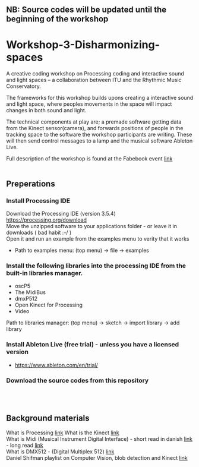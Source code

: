 ## NB: Source codes will be updated until the beginning of the workshop

# Workshop-3-Disharmonizing-spaces

A creative coding workshop on Processing coding and interactive sound and light spaces – a collaboration between ITU and the Rhythmic Music Conservatory.

The frameworks for this workshop builds upons creating a interactive sound and light space, where peoples movements in the space will impact changes in both sound and light. 

The technical components at play are; a premade software getting data from the Kinect sensor(camera), and forwards positions of people in the tracking space to the software the workshop participants are writing. These will then send control messages to a lamp and the musical software Ableton Live.

Full description of the workshop is found at the Fabebook event [link](https://fb.me/e/1bkFva4xd)
<br><br>
## Preperations
### Install Processing IDE
Download the Processing IDE (version 3.5.4) https://processing.org/download<br>
Move the unzipped software to your applications folder - or leave it in downloads ( bad habit :-/ )<br>
Open it and run an example from the examples menu to verity that it works<br>
- Path to examples menu: (top menu) -> file -> examples<br>

### Install the following libraries into the processing IDE from the built-in libraries manager.
- oscP5
- The MidiBus
- dmxP512
- Open Kinect for Processing
- Video

Path to libraries manager: (top menu) -> sketch -> import library -> add library

### Install Ableton Live (free trial) - unless you have a licensed version
- https://www.ableton.com/en/trial/

### Download the source codes from this repository
<br><br>
## Background materials
What is Processing [link](https://processing.org/)
What is the Kinect [link](https://www.youtube.com/watch?v=QmVNgdapJJM&list=PLRqwX-V7Uu6ZMlWHdcy8hAGDy6IaoxUKf&ab_channel=TheCodingTrain)<br>
What is Midi (Musical Instrument Digital Interface) - short read in danish [link](https://da.wikipedia.org/wiki/MIDI) - long read [link](https://en.wikipedia.org/wiki/MIDI)<br>
What is DMX512 - (Digital Multiplex 512) [link](https://www.learnstagelighting.com/what-is-dmx-512/)<br>
Daniel Shifman playlist on Computer Vision, blob detection and Kinect [link](https://www.youtube.com/watch?v=nCVZHROb_dE&list=PLRqwX-V7Uu6aG2RJHErXKSWFDXU4qo_ro&index=2&ab_channel=TheCodingTrain)<br>
